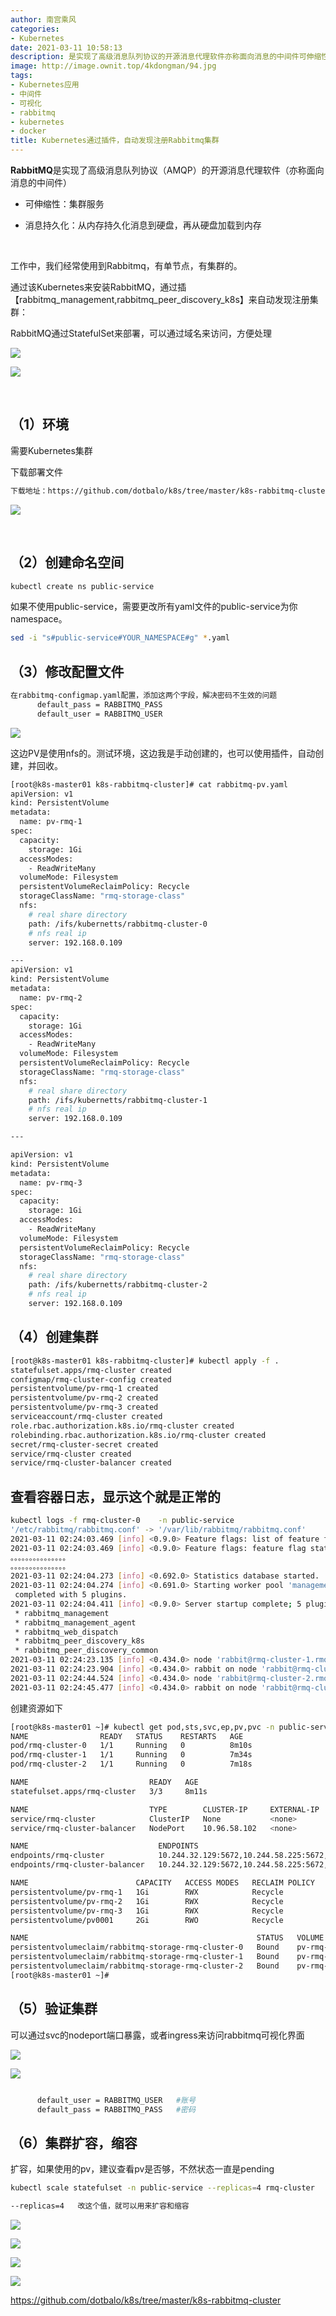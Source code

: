 ```yaml
---
author: 南宫乘风
categories:
- Kubernetes
date: 2021-03-11 10:58:13
description: 是实现了高级消息队列协议的开源消息代理软件亦称面向消息的中间件可伸缩性：集群服务消息持久化：从内存持久化消息到硬盘，再从硬盘加载到内存工作中，我们经常使用到，有单节点，有集群的。通过该来安装，通过插来。。。。。。。
image: http://image.ownit.top/4kdongman/94.jpg
tags:
- Kubernetes应用
- 中间件
- 可视化
- rabbitmq
- kubernetes
- docker
title: Kubernetes通过插件，自动发现注册Rabbitmq集群
---
```


<!--more-->

**RabbitMQ**是实现了高级消息队列协议（AMQP）的开源消息代理软件（亦称面向消息的中间件）

- 可伸缩性：集群服务

- 消息持久化：从内存持久化消息到硬盘，再从硬盘加载到内存 

 

工作中，我们经常使用到Rabbitmq，有单节点，有集群的。

通过该Kubernetes来安装RabbitMQ，通过插【rabbitmq\_management,rabbitmq\_peer\_discovery\_k8s】来自动发现注册集群：

RabbitMQ通过StatefulSet来部署，可以通过域名来访问，方便处理

![](http://image.ownit.top/csdn/20210311094106956.png)

![](http://image.ownit.top/csdn/20210311094255588.png)

 

## （1）环境

需要Kubernetes集群

下载部署文件

```bash
下载地址：https://github.com/dotbalo/k8s/tree/master/k8s-rabbitmq-cluster
```

![](http://image.ownit.top/csdn/20210311094814793.png)

 

## （2）创建命名空间

```bash
kubectl create ns public-service
```

如果不使用public-service，需要更改所有yaml文件的public-service为你namespace。

```bash
sed -i "s#public-service#YOUR_NAMESPACE#g" *.yaml
```

## （3）修改配置文件

```bash
在rabbitmq-configmap.yaml配置，添加这两个字段，解决密码不生效的问题
      default_pass = RABBITMQ_PASS
      default_user = RABBITMQ_USER
```

![](http://image.ownit.top/csdn/20210311100213362.png)

这边PV是使用nfs的。测试环境，这边我是手动创建的，也可以使用插件，自动创建，并回收。

```bash
[root@k8s-master01 k8s-rabbitmq-cluster]# cat rabbitmq-pv.yaml 
apiVersion: v1
kind: PersistentVolume
metadata:
  name: pv-rmq-1
spec:
  capacity:
    storage: 1Gi
  accessModes:
    - ReadWriteMany
  volumeMode: Filesystem
  persistentVolumeReclaimPolicy: Recycle
  storageClassName: "rmq-storage-class"
  nfs:
    # real share directory
    path: /ifs/kubernetts/rabbitmq-cluster-0
    # nfs real ip
    server: 192.168.0.109

---
apiVersion: v1
kind: PersistentVolume
metadata:
  name: pv-rmq-2
spec:
  capacity:
    storage: 1Gi
  accessModes:
    - ReadWriteMany
  volumeMode: Filesystem
  persistentVolumeReclaimPolicy: Recycle
  storageClassName: "rmq-storage-class"
  nfs:
    # real share directory
    path: /ifs/kubernetts/rabbitmq-cluster-1
    # nfs real ip
    server: 192.168.0.109

---

apiVersion: v1
kind: PersistentVolume
metadata:
  name: pv-rmq-3
spec:
  capacity:
    storage: 1Gi
  accessModes:
    - ReadWriteMany
  volumeMode: Filesystem
  persistentVolumeReclaimPolicy: Recycle
  storageClassName: "rmq-storage-class"
  nfs:
    # real share directory
    path: /ifs/kubernetts/rabbitmq-cluster-2
    # nfs real ip
    server: 192.168.0.109
```

## （4）创建集群

```bash
[root@k8s-master01 k8s-rabbitmq-cluster]# kubectl apply -f .
statefulset.apps/rmq-cluster created
configmap/rmq-cluster-config created
persistentvolume/pv-rmq-1 created
persistentvolume/pv-rmq-2 created
persistentvolume/pv-rmq-3 created
serviceaccount/rmq-cluster created
role.rbac.authorization.k8s.io/rmq-cluster created
rolebinding.rbac.authorization.k8s.io/rmq-cluster created
secret/rmq-cluster-secret created
service/rmq-cluster created
service/rmq-cluster-balancer created
```

## 查看容器日志，显示这个就是正常的

```bash
kubectl logs -f rmq-cluster-0    -n public-service 
'/etc/rabbitmq/rabbitmq.conf' -> '/var/lib/rabbitmq/rabbitmq.conf'
2021-03-11 02:24:03.469 [info] <0.9.0> Feature flags: list of feature flags found:
2021-03-11 02:24:03.469 [info] <0.9.0> Feature flags: feature flag states written to 
。。。。。。。。。。。。。。。
。。。。。。。。。。。。。。。
2021-03-11 02:24:04.273 [info] <0.692.0> Statistics database started.
2021-03-11 02:24:04.274 [info] <0.691.0> Starting worker pool 'management_worker_pool' with 3 processes in it
 completed with 5 plugins.
2021-03-11 02:24:04.411 [info] <0.9.0> Server startup complete; 5 plugins started.
 * rabbitmq_management
 * rabbitmq_management_agent
 * rabbitmq_web_dispatch
 * rabbitmq_peer_discovery_k8s
 * rabbitmq_peer_discovery_common
2021-03-11 02:24:23.135 [info] <0.434.0> node 'rabbit@rmq-cluster-1.rmq-cluster.public-service.svc.cluster.local' up
2021-03-11 02:24:23.904 [info] <0.434.0> rabbit on node 'rabbit@rmq-cluster-1.rmq-cluster.public-service.svc.cluster.local' up
2021-03-11 02:24:44.524 [info] <0.434.0> node 'rabbit@rmq-cluster-2.rmq-cluster.public-service.svc.cluster.local' up
2021-03-11 02:24:45.477 [info] <0.434.0> rabbit on node 'rabbit@rmq-cluster-2.rmq-cluster.public-service.svc.cluster.local' up
```

创建资源如下

```bash
[root@k8s-master01 ~]# kubectl get pod,sts,svc,ep,pv,pvc -n public-service 
NAME                READY   STATUS    RESTARTS   AGE
pod/rmq-cluster-0   1/1     Running   0          8m10s
pod/rmq-cluster-1   1/1     Running   0          7m34s
pod/rmq-cluster-2   1/1     Running   0          7m18s

NAME                           READY   AGE
statefulset.apps/rmq-cluster   3/3     8m11s

NAME                           TYPE        CLUSTER-IP     EXTERNAL-IP   PORT(S)                          AGE
service/rmq-cluster            ClusterIP   None           <none>        5672/TCP                         8m11s
service/rmq-cluster-balancer   NodePort    10.96.58.102   <none>        15672:31824/TCP,5672:31993/TCP   8m11s

NAME                             ENDPOINTS                                                              AGE
endpoints/rmq-cluster            10.244.32.129:5672,10.244.58.225:5672,10.244.85.246:5672               8m11s
endpoints/rmq-cluster-balancer   10.244.32.129:5672,10.244.58.225:5672,10.244.85.246:5672 + 3 more...   8m11s

NAME                        CAPACITY   ACCESS MODES   RECLAIM POLICY   STATUS   CLAIM                                           STORAGECLASS        REASON   AGE
persistentvolume/pv-rmq-1   1Gi        RWX            Recycle          Bound    public-service/rabbitmq-storage-rmq-cluster-2   rmq-storage-class            8m11s
persistentvolume/pv-rmq-2   1Gi        RWX            Recycle          Bound    public-service/rabbitmq-storage-rmq-cluster-1   rmq-storage-class            8m11s
persistentvolume/pv-rmq-3   1Gi        RWX            Recycle          Bound    public-service/rabbitmq-storage-rmq-cluster-0   rmq-storage-class            8m11s
persistentvolume/pv0001     2Gi        RWO            Recycle          Bound    default/test-pvc2                               slow                         9d

NAME                                                   STATUS   VOLUME     CAPACITY   ACCESS MODES   STORAGECLASS        AGE
persistentvolumeclaim/rabbitmq-storage-rmq-cluster-0   Bound    pv-rmq-3   1Gi        RWX            rmq-storage-class   8m11s
persistentvolumeclaim/rabbitmq-storage-rmq-cluster-1   Bound    pv-rmq-2   1Gi        RWX            rmq-storage-class   7m34s
persistentvolumeclaim/rabbitmq-storage-rmq-cluster-2   Bound    pv-rmq-1   1Gi        RWX            rmq-storage-class   7m18s
[root@k8s-master01 ~]# 
```

## （5）验证集群

可以通过svc的nodeport端口暴露，或者ingress来访问rabbitmq可视化界面

![](http://image.ownit.top/csdn/20210311103353828.png)

![](http://image.ownit.top/csdn/20210311103342131.png)

```bash

      default_user = RABBITMQ_USER   #账号
      default_pass = RABBITMQ_PASS   #密码
```

## （6）集群扩容，缩容

扩容，如果使用的pv，建议查看pv是否够，不然状态一直是pending

```bash
kubectl scale statefulset -n public-service --replicas=4 rmq-cluster

--replicas=4   改这个值，就可以用来扩容和缩容
```

![](http://image.ownit.top/csdn/20210311104053402.png)

![](http://image.ownit.top/csdn/20210311105422245.png)

![](http://image.ownit.top/csdn/20210311105503765.png)

![](http://image.ownit.top/csdn/20210311105728953.png)

<https://github.com/dotbalo/k8s/tree/master/k8s-rabbitmq-cluster>